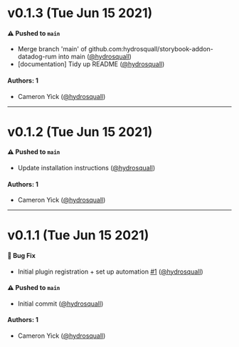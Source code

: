 # v0.1.3 (Tue Jun 15 2021)

#### ⚠️ Pushed to `main`

- Merge branch 'main' of github.com:hydrosquall/storybook-addon-datadog-rum into main ([@hydrosquall](https://github.com/hydrosquall))
- [documentation] Tidy up README ([@hydrosquall](https://github.com/hydrosquall))

#### Authors: 1

- Cameron Yick ([@hydrosquall](https://github.com/hydrosquall))

---

# v0.1.2 (Tue Jun 15 2021)

#### ⚠️ Pushed to `main`

- Update installation instructions ([@hydrosquall](https://github.com/hydrosquall))

#### Authors: 1

- Cameron Yick ([@hydrosquall](https://github.com/hydrosquall))

---

# v0.1.1 (Tue Jun 15 2021)

#### 🐛 Bug Fix

- Initial plugin registration + set up automation [#1](https://github.com/hydrosquall/storybook-addon-datadog-rum/pull/1) ([@hydrosquall](https://github.com/hydrosquall))

#### ⚠️ Pushed to `main`

- Initial commit ([@hydrosquall](https://github.com/hydrosquall))

#### Authors: 1

- Cameron Yick ([@hydrosquall](https://github.com/hydrosquall))
